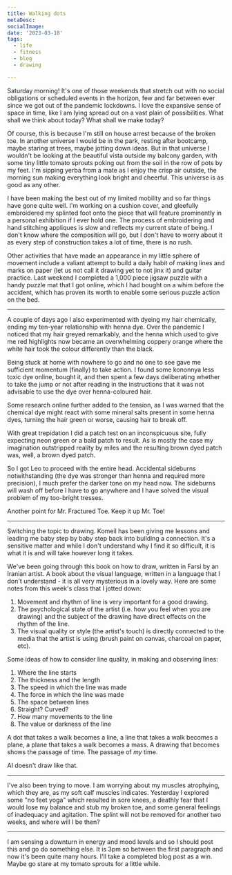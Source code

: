 ```yaml
---
title: Walking dots
metaDesc: 
socialImage:  
date: '2023-03-18'
tags:
  - life
  - fitness
  - blog
  - drawing

--- 
```


Saturday morning! It's one of those weekends that stretch out with no social obligations or scheduled events in the horizon, few and far between ever since we got out of the pandemic lockdowns. I love the expansive sense of space in time, like I am lying spread out on a vast plain of possibilities. What shall we think about today? What shall we make today?

Of course, this is because I'm still on house arrest because of the broken toe. In another universe I would be in the park, resting after bootcamp, maybe staring at trees, maybe jotting down ideas. But in that universe I wouldn't be looking at the beautiful vista outside my balcony garden, with some tiny little tomato sprouts poking out from the soil in the row of pots by my feet. I'm sipping yerba from a mate as I enjoy the crisp air outside, the morning sun making everything look bright and cheerful. This universe is as good as any other.   

I have been making the best out of my limited mobility and so far things have gone quite well. I'm working on a cushion cover, and gleefully embroidered my splinted foot onto the piece that will feature prominently in a personal exhibition if I ever hold one. The process of embroidering and hand stitching appliques is slow and reflects my current state of being. I don't know where the composition will go, but I don't have to worry about it as every step of construction takes a lot of time, there is no rush.  

Other activities that have made an appearance in my little sphere of movement include a valiant attempt to build a daily habit of making lines and marks on paper (let us not call it drawing yet to not jinx it) and guitar practice. Last weekend I completed a 1,000 piece jigsaw puzzle with a handy puzzle mat that I got online, which I had bought on a whim before the accident, which has proven its worth to enable some serious puzzle action on the bed. 

---

A couple of days ago I also experimented with dyeing my hair chemically, ending my ten-year relationship with henna dye. Over the pandemic I noticed that my hair greyed remarkably, and the henna which used to give me red highlights now became an overwhelming coppery orange where the white hair took the colour differently than the black. 

Being stuck at home with nowhere to go and no one to see gave me sufficient momentum (finally) to take action. I found some kononnya less toxic dye online, bought it, and then spent a few days deliberating whether to take the jump or not after reading in the instructions that it was not advisable to use the dye over henna-coloured hair. 

Some research online further added to the tension, as I was warned that the chemical dye might react with some mineral salts present in some henna dyes, turning the hair green or worse, causing hair to break off. 

With great trepidation I did a patch test on an inconspicuous site, fully expecting neon green or a bald patch to result. As is mostly the case my imagination outstripped reality by miles and the resulting brown dyed patch was, well, a brown dyed patch.

So I got Leo to proceed with the entire head. Accidental sideburns notwithstanding (the dye was stronger than henna and required more precision), I much prefer the darker tone on my head now. The sideburns will wash off before I have to go anywhere and I have solved the visual problem of my too-bright tresses. 

Another point for Mr. Fractured Toe. Keep it up Mr. Toe!

---

Switching the topic to drawing. Komeil has been giving me lessons and leading me baby step by baby step back into building a connection. It's a sensitive matter and while I don't understand why I find it so difficult, it is what it is and will take however long it takes. 

We've been going through this book on how to draw, written in Farsi by an Iranian artist. A book about the visual language, written in a language that I don't understand - it is all very mysterious in a lovely way. Here are some notes from this week's class that I jotted down: 

1. Movement and rhythm of line is very important for a good drawing.
2. The psychological state of the artist (i.e. how you feel when you are drawing) and the subject of the drawing have direct effects on the rhythm of the line. 
3. The visual quality or style (the artist's touch) is directly connected to the media that the artist is using (brush paint on canvas, charcoal on paper, etc). 

Some ideas of how to consider line quality, in making and observing lines: 
1. Where the line starts
2. The thickness and the length
3. The speed in which the line was made
4. The force in which the line was made
5. The space between lines
6. Straight? Curved?
7. How many movements to the line
8. The value or darkness of the line

A dot that takes a walk becomes a line, a line that takes a walk becomes a plane, a plane that takes a walk becomes a mass. A drawing that becomes shows the passage of time. The passage of *my* time. 

AI doesn't draw like that. 

---

I've also been trying to move. I am worrying about my muscles atrophying, which they are, as my soft calf muscles indicates. Yesterday I explored some "no feet yoga" which resulted in sore knees, a deathly fear that I would lose my balance and stub my broken toe, and some general feelings of inadequacy and agitation. The splint will not be removed for another two weeks, and where will I be then? 

---

I am sensing a downturn in energy and mood levels and so I should post this and go do something else. It is 3pm so between the first paragraph and now it's been quite many hours. I'll take a completed blog post as a win. Maybe go stare at my tomato sprouts for a little while.  